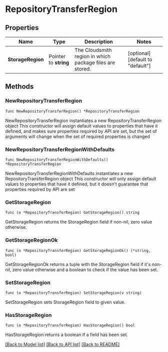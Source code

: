 # RepositoryTransferRegion

## Properties

Name | Type | Description | Notes
------------ | ------------- | ------------- | -------------
**StorageRegion** | Pointer to **string** | The Cloudsmith region in which package files are stored. | [optional] [default to "default"]

## Methods

### NewRepositoryTransferRegion

`func NewRepositoryTransferRegion() *RepositoryTransferRegion`

NewRepositoryTransferRegion instantiates a new RepositoryTransferRegion object
This constructor will assign default values to properties that have it defined,
and makes sure properties required by API are set, but the set of arguments
will change when the set of required properties is changed

### NewRepositoryTransferRegionWithDefaults

`func NewRepositoryTransferRegionWithDefaults() *RepositoryTransferRegion`

NewRepositoryTransferRegionWithDefaults instantiates a new RepositoryTransferRegion object
This constructor will only assign default values to properties that have it defined,
but it doesn't guarantee that properties required by API are set

### GetStorageRegion

`func (o *RepositoryTransferRegion) GetStorageRegion() string`

GetStorageRegion returns the StorageRegion field if non-nil, zero value otherwise.

### GetStorageRegionOk

`func (o *RepositoryTransferRegion) GetStorageRegionOk() (*string, bool)`

GetStorageRegionOk returns a tuple with the StorageRegion field if it's non-nil, zero value otherwise
and a boolean to check if the value has been set.

### SetStorageRegion

`func (o *RepositoryTransferRegion) SetStorageRegion(v string)`

SetStorageRegion sets StorageRegion field to given value.

### HasStorageRegion

`func (o *RepositoryTransferRegion) HasStorageRegion() bool`

HasStorageRegion returns a boolean if a field has been set.


[[Back to Model list]](../README.md#documentation-for-models) [[Back to API list]](../README.md#documentation-for-api-endpoints) [[Back to README]](../README.md)


